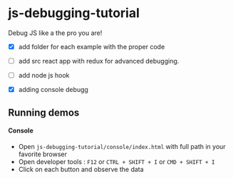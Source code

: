 # js-debugging-tutorial
Debug JS like a the pro you are!

- [x] add folder for each example with the proper code

- [ ] add src react app with redux for advanced debugging.

 - [ ] add node js hook
 - [x] adding console debugg 

 ## Running demos

 #### Console

 * Open `js-debugging-tutorial/console/index.html` with full path in your favorite browser
 * Open developer tools : `F12` or `CTRL + SHIFT + I` or `CMD + SHIFT + I`
 * Click on each button and observe the data
